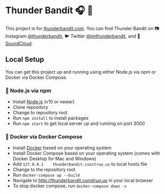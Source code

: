 # Thunder Bandit 🎧 🙌

This project is for [thunderbandit.com](https://thunderbandit.com). You can find
Thunder Bandit on 📷 Instagram [@thunderbandit](https://www.instagram.com/thunderbandit/),
🐦 Twitter [@imthunderbandit](https://twitter.com/imthunderbandit), and
🎵 [SoundCloud](https://soundcloud.com/user-544895508).

## Local Setup

You can get this project up and running using either Node.js via npm or Docker 
via Docker Compose. 

### 🐢 Node.js via npm

* Install [Node.js](http://nodejs.org/) (v10 or newer)
* Clone repository
* Change to repository root
* Run `npm install` to install packages
* Run `npm start` to get local server up and running on port 3000

### 🐳 Docker via Docker Compose

* Install [Docker](https://hub.docker.com/search/?q=docker%20desktop&type=edition&offering=community) based on your operating system 
* Install Docker Compose based on your operating system (comes with Docker Desktop for Mac and Windows)
* Add `127.0.0.1    thunderbandit.construo.us` to local hosts file
* Change to the repository root
* Run `docker-compose up --build`
* Navigate to http://thunderbandit.construo.us in your local browser
* To stop docker compose, run `docker-compose down -v`
